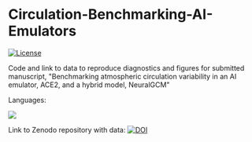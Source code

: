 # Circulation-Benchmarking-AI-Emulators
[![License](https://img.shields.io/badge/license-MIT-blue.svg)](LICENSE) 

Code and link to data to reproduce diagnostics and figures for submitted manuscript, "Benchmarking atmospheric circulation variability in an AI emulator, ACE2, and a hybrid model, NeuralGCM"

Languages:
<p align="left">
  <a href="https://www.python.org/">
    <img src="https://skillicons.dev/icons?i=python,bash" />
  </a>
</p>

Link to Zenodo repository with data: 
[![DOI](https://zenodo.org/badge/DOI/10.5281/zenodo.17351379.svg)](https://doi.org/10.5281/zenodo.17351379)


